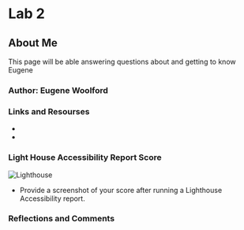 
# Lab 2

## About Me

This page will be able answering questions about and getting to know Eugene

### Author: Eugene Woolford

### Links and Resourses

*

*

### Light House Accessibility Report Score

![Lighthouse](https://ibb.co/0hTkZ76)

* Provide a screenshot of your score after running a
Lighthouse Accessibility report.

### Reflections and Comments
